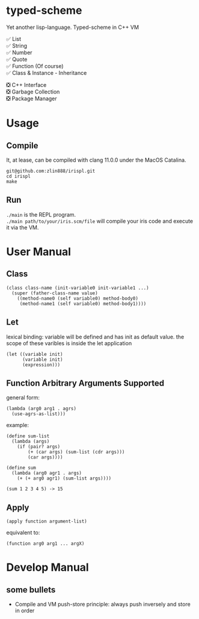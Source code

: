 # typed-scheme
Yet another lisp-language. Typed-scheme in C++ VM

✅ List \
✅ String \
✅ Number \
✅ Quote \
✅ Function (Of course) \
✅ Class & Instance - Inheritance

❎ C++ Interface \
❎ Garbage Collection \
❎ Package Manager

# Usage
## Compile
It, at lease, can be compiled with clang 11.0.0 under the MacOS Catalina.
```
git@github.com:zlin888/irispl.git
cd irispl
make
```
## Run
`./main` is the REPL program. \
`./main path/to/your/iris.scm/file` will compile your iris code and execute it via the VM.

# User Manual

## Class
```
(class class-name (init-variable0 init-variable1 ...)
  (super (father-class-name value)
    ((method-name0 (self variable0) method-body0)
     (method-name1 (self variable0) method-body1))))
```

## Let
lexical binding: variable will be defined and has init as default value. the scope of these varibles is inside the let 
application
```
(let ((variable init)
      (variable init)
      (expression)))
```

## Function Arbitrary Arguments Supported
general form:
```
(lambda (arg0 arg1 . agrs)
  (use-agrs-as-list)))
```
example:
```
(define sum-list 
  (lambda (args)
    (if (pair? args)
        (+ (car args) (sum-list (cdr args)))
        (car args))))

(define sum
  (lambda (arg0 agr1 . args)
    (+ (+ arg0 agr1) (sum-list args))))

(sum 1 2 3 4 5) -> 15
```

## Apply
```
(apply function argument-list)
```
equivalent to:
```
(function arg0 arg1 ... argX)
```


# Develop Manual
## some bullets 
* Compile and VM push-store principle: always push inversely and store in order
